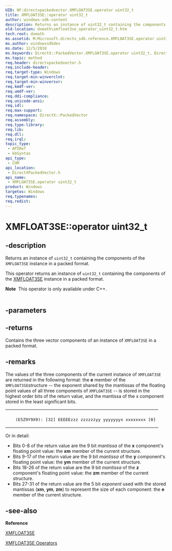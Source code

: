 ```yaml
---
UID: NF:directxpackedvector.XMFLOAT3SE.operator uint32_t
title: XMFLOAT3SE::operator uint32_t
author: windows-sdk-content
description: Returns an instance of uint32_t containing the components of the XMFLOAT3SE instance in a packed format.
old-location: dxmath\xmfloat3se_operator_uint32_t.htm
tech.root: dxmath
ms.assetid: M:Microsoft.directx_sdk.reference.XMFLOAT3SE.operator uint32_t
ms.author: windowssdkdev
ms.date: 12/5/2018
ms.keywords: DirectX::PackedVector.XMFLOAT3SE.operator uint32_t, DirectX::PackedVector::XMFLOAT3SE::operator uint32_t, XMFLOAT3SE structure [DirectX Math Support APIs],operator uint32_t method, XMFLOAT3SE.operator uint32_t, XMFLOAT3SE::operator uint32_t, dxmath.xmfloat3se_operator_uint32_t, operator uint32_t, operator uint32_t method [DirectX Math Support APIs], operator uint32_t method [DirectX Math Support APIs],XMFLOAT3SE structure
ms.topic: method
req.header: directxpackedvector.h
req.include-header: 
req.target-type: Windows
req.target-min-winverclnt: 
req.target-min-winversvr: 
req.kmdf-ver: 
req.umdf-ver: 
req.ddi-compliance: 
req.unicode-ansi: 
req.idl: 
req.max-support: 
req.namespace: DirectX::PackedVector
req.assembly: 
req.type-library: 
req.lib: 
req.dll: 
req.irql: 
topic_type:
 - APIRef
 - kbSyntax
api_type:
 - COM
api_location:
 - DirectXPackedVector.h
api_name:
 - XMFLOAT3SE.operator uint32_t
product: Windows
targetos: Windows
req.typenames: 
req.redist: 
---
```


# XMFLOAT3SE::operator uint32_t


## -description


Returns an instance of <code>uint32_t</code> containing the components of the
<code>XMFLOAT3SE</code> instance in a packed format.

This operator returns an instance of <code>uint32_t</code> containing the components of the
    <a href="https://msdn.microsoft.com/en-us/library/Ee419489(v=VS.85).aspx">XMFLOAT3SE</a> instance in a packed format.

<div class="alert"><b>Note</b>  This operator is only available under C++.</div><div> </div>

## -parameters






## -returns



Contains the three vector components of an instance of  <code>XMFLOAT3SE</code> in a packed format.
      




## -remarks



The values of the three components of the current instance of <code>XMFLOAT3SE</code> are
	returned in the following format: the <b>e</b> member of the <code>XMFLOAT3SE</code>structure -- the exponent shared by the mantissas of the floating point values of all
	three components of <code>XMFLOAT3SE</code> -- is stored in the highest order bits of the
	return value, and the mantissa of the x component stored in the least significant bits.
 

<div class="code"><span codelanguage=""><table>
<tr>
<th></th>
</tr>
<tr>
<td>
<pre>
   (E5Z9Y9X9): [32] EEEEEzzz zzzzzzyy yyyyyyyx xxxxxxxx [0]
</pre>
</td>
</tr>
</table></span></div>
Or in detail:


<ul>
<li>
Bits 0-8 of the return value are the 9 bit <i>mantissa</i> of the
	       <b>x</b> component's floating point value: the <b>xm</b> member of the current structure.
	    

</li>
<li>
Bits 9-17 of the return value are the 9 bit <i>mantissa</i> of the
	       <b>y</b> component's floating point value: the <b>ym</b> member of the current structure.
	    

</li>
<li>
Bits 18-26 of the return value are the 9 bit <i>mantissa</i> of the
	       <b>z</b> component's floating point value: the <b>zm</b> member of the current structure.
	    

</li>
<li>
Bits 27-31 of the return value are the 5 bit <i>exponent</i> used
		with the stored mantissas (<b>xm</b>, <b>ym</b>,
		<b>zm</b>) to represent the size of each component: the <b>e</b> member of the current structure.
	    

</li>
</ul>



## -see-also




<b>Reference</b>



<a href="https://msdn.microsoft.com/en-us/library/Ee419489(v=VS.85).aspx">XMFLOAT3SE</a>



<a href="https://msdn.microsoft.com/en-us/library/Ee415287(v=VS.85).aspx">XMFLOAT3SE Operators</a>
 

 

